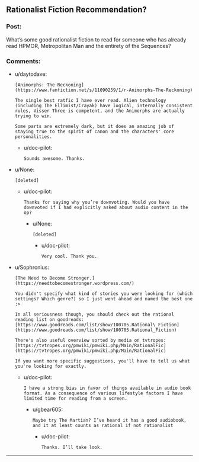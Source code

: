 ## Rationalist Fiction Recommendation?

### Post:

What’s some good rationalist fiction to read for someone who has already read HPMOR, Metropolitan Man and the entirety of the Sequences?

### Comments:

- u/daytodave:
  ```
  [Animorphs: The Reckoning](https://www.fanfiction.net/s/11090259/1/r-Animorphs-The-Reckoning)

  The single best ratfic I have ever read. Alien technology (including The Ellimist/Crayak) have logical, internally consistent rules, Visser Three is competent, and the Animorphs are actually trying to win.

  Some parts are extremely dark, but it does an amazing job of staying true to the spirit of canon and the characters' core personalities.
  ```

  - u/doc-pilot:
    ```
    Sounds awesome. Thanks.
    ```

- u/None:
  ```
  [deleted]
  ```

  - u/doc-pilot:
    ```
    Thanks for saying why you’re downvoting. Would you have downvoted if I had explicitly asked about audio content in the op?
    ```

    - u/None:
      ```
      [deleted]
      ```

      - u/doc-pilot:
        ```
        Very cool. Thank you.
        ```

- u/Sophronius:
  ```
  [The Need to Become Stronger.](https://needtobecomestronger.wordpress.com/)

  You didn't specify what kind of stories you were looking for (which settings? Which genre?) so I just went ahead and named the best one :>

  In all seriousness though, you should check out the rational reading list on goodreads: [https://www.goodreads.com/list/show/100705.Rational\_Fiction](https://www.goodreads.com/list/show/100705.Rational_Fiction)

  There's also useful overview sorted by media on tvtropes: [https://tvtropes.org/pmwiki/pmwiki.php/Main/RationalFic](https://tvtropes.org/pmwiki/pmwiki.php/Main/RationalFic)

  If you want more specific suggestions, you'll have to tell us what you're looking for exactly.
  ```

  - u/doc-pilot:
    ```
    I have a strong bias in favor of things available in audio book format. As a consequence of various lifestyle factors I have limited time for reading from a screen.
    ```

    - u/gbear605:
      ```
      Maybe try The Martian? I’ve heard it has a good audiobook, and it at least counts as rational if not rationalist
      ```

      - u/doc-pilot:
        ```
        Thanks. I’ll take look.
        ```

---

